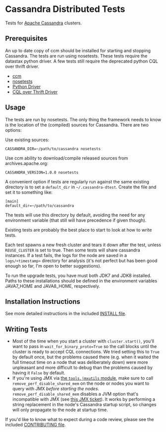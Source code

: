 Cassandra Distributed Tests
===========================

Tests for [Apache Cassandra](http://apache.cassandra.org) clusters.

Prerequisites
------------

An up to date copy of ccm should be installed for starting and stopping Cassandra.
The tests are run using nosetests.
These tests require the datastax python driver.
A few tests still require the deprecated python CQL over thrift driver.

 * [ccm](https://github.com/pcmanus/ccm)
 * [nosetests](http://readthedocs.org/docs/nose/en/latest/)
 * [Python Driver](http://datastax.github.io/python-driver/installation.html)
 * [CQL over Thrift Driver](http://code.google.com/a/apache-extras.org/p/cassandra-dbapi2/)

Usage
-----

The tests are run by nosetests. The only thing the framework needs to know is
the location of the (compiled) sources for Cassandra. There are two options:

Use existing sources:

    CASSANDRA_DIR=~/path/to/cassandra nosetests

Use ccm ability to download/compile released sources from archives.apache.org:

    CASSANDRA_VERSION=1.0.0 nosetests

A convenient option if tests are regularly run against the same existing
directory is to set a `default_dir` in `~/.cassandra-dtest`. Create the file and
set it to something like:

    [main]
    default_dir=~/path/to/cassandra

The tests will use this directory by default, avoiding the need for any
environment variable (that still will have precedence if given though).

Existing tests are probably the best place to start to look at how to write
tests.

Each test spawns a new fresh cluster and tears it down after the test, unless
`REUSE_CLUSTER` is set to true. Then some tests will share cassandra instances. If a
test fails, the logs for the node are saved in a `logs/<timestamp>` directory
for analysis (it's not perfect but has been good enough so far, I'm open to
better suggestions).

To run the upgrade tests, you have must both JDK7 and JDK8 installed. Paths
to these installations should be defined in the environment variables
JAVA7_HOME and JAVA8_HOME, respectively.

Installation Instructions
-------------------------

See more detailed instructions in the included [INSTALL file](https://github.com/riptano/cassandra-dtest/blob/master/INSTALL.md).

Writing Tests
-------------

- Most of the time when you start a cluster with `cluster.start()`, you'll want to pass in `wait_for_binary_proto=True` so the call blocks until the cluster is ready to accept CQL connections. We tried setting this to `True` by default once, but the problems caused there (e.g. when it waited the full timeout time on a node that was deliberately down) were more unpleasant and more difficult to debug than the problems caused by having it `False` by default.
- If you're using JMX via [the `tools.jmxutils` module](tools/jmxutils.py), make sure to call `remove_perf_disable_shared_mem` on the node or nodes you want to query with JMX _before starting the nodes_. `remove_perf_disable_shared_mem` disables a JVM option that's incompatible with JMX (see [this JMX ticket](https://github.com/rhuss/jolokia/issues/198)). It works by performing a string replacement in the node's Cassandra startup script, so changes will only propagate to the node at startup time.

If you'd like to know what to expect during a code review, please see the included [CONTRIBUTING file](CONTRIBUTING.md).
